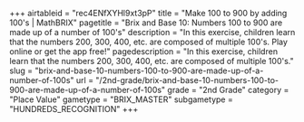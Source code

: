 +++
airtableid = "rec4ENfXYHl9xt3pP"
title = "Make 100 to 900 by adding 100's | MathBRIX"
pagetitle = "Brix and Base 10: Numbers 100 to 900 are made up of a number of 100's"
description = "In this exercise, children learn that the numbers 200, 300, 400, etc. are composed of multiple 100's. Play online or get the app free!"
pagedescription = "In this exercise, children learn that the numbers 200, 300, 400, etc. are composed of multiple 100's."
slug = "brix-and-base-10-numbers-100-to-900-are-made-up-of-a-number-of-100s"
url = "/2nd-grade/brix-and-base-10-numbers-100-to-900-are-made-up-of-a-number-of-100s"
grade = "2nd Grade"
category = "Place Value"
gametype = "BRIX_MASTER"
subgametype = "HUNDREDS_RECOGNITION"
+++